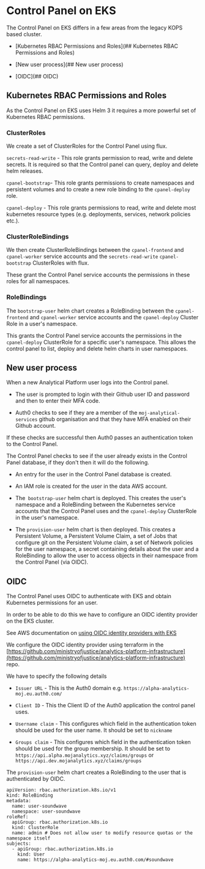 <!-- markdownlint-disable -->
# Control Panel on EKS

The Control Panel on EKS differs in a few areas from the legacy KOPS based cluster.

- [Kubernetes RBAC Permissions and Roles](## Kubernetes RBAC Permissions and Roles)

- [New user process](## New user process)


- [OIDC](## OIDC)



## Kubernetes RBAC Permissions and Roles 

As the Control Panel on EKS uses Helm 3 it requires a more powerful set of Kubernetes RBAC permissions.

### ClusterRoles

We create a set of ClusterRoles for the Control Panel using flux.

`secrets-read-write` - This role grants permission to read, write and delete secrets. It is required so that the Control panel can query, deploy and delete helm releases.

`cpanel-bootstrap`- This role grants permissions to create namespaces and persistent volumes and to create a new role binding to the `cpanel-deploy` role.

`cpanel-deploy` - This role grants permissions to read, write and delete most kubernetes resource types (e.g. deployments, services, network policies etc.). 

### ClusterRoleBindings

We then create ClusterRoleBindings between the `cpanel-frontend` and `cpanel-worker` service accounts and the `secrets-read-write` `cpanel-bootstrap` ClusterRoles with flux.

These grant the Control Panel service accounts the permissions in these roles for all namespaces.


### RoleBindings

The `bootstrap-user` helm chart creates a RoleBinding between the `cpanel-frontend` and `cpanel-worker` service accounts and the `cpanel-deploy` Cluster Role in a user's namespace.

This grants the Control Panel service accounts the permissions in the `cpanel-deploy` ClusterRole for a specific user's namespace. This allows the control panel to list, deploy and delete helm charts in user namespaces.

## New user process

When a new Analytical Platform user logs into the Control panel.

- The user is prompted to login with their Github user ID and password and then to enter their MFA code.

- Auth0 checks to see if they are a member of the `moj-analytical-services` github organisation and that they have MFA enabled on their Github account.

If these checks are successful then Auth0 passes an authentication token to the Control Panel.

The Control Panel checks to see if the user already exists in the Control Panel database, if they don't then it will do the following.

- An entry for the user in the Control Panel database is created.

- An IAM role is created for the user in the data AWS account.

- The` bootstrap-user` helm chart is deployed. This creates the user's namespace and a RoleBinding between the Kubernetes service accounts that the Control Panel uses and the `cpanel-deploy` ClusterRole in the user's namespace.

- The `provision-user` helm chart is then deployed. This creates a Persistent Volume, a Persistent Volume Claim, a set of Jobs that configure git on the Persistent Volume claim, a set of Network policies for the user namespace, a secret containing details about the user and a RoleBinding to allow the user to access objects in their namespace from the Control Panel (via OIDC).

## OIDC

The Control Panel uses OIDC to authenticate with EKS and obtain Kubernetes permissions for an user.

In order to be able to do this we have to configure an OIDC identity provider on the EKS cluster.

See AWS documentation on [using OIDC identity providers with EKS](https://docs.amazonaws.cn/en_us/eks/latest/userguide/authenticate-oidc-identity-provider.html)

We configure the OIDC identity provider using terraform in the [https://github.com/ministryofjustice/analytics-platform-infrastructure](https://github.com/ministryofjustice/analytics-platform-infrastructure) repo.

We have to specify the following details

- `Issuer URL` - This is the Auth0 domain e.g. `https://alpha-analytics-moj.eu.auth0.com/`

- `Client ID` - This the Client ID of the Auth0 application the control panel uses.

- `Username claim` - This configures which field in the authentication token should be used for the user name. It should be set to `nickname`

- `Groups claim` - This configures which field in the authentication token should be used for the group membership. It should be set to `https://api.alpha.mojanalytics.xyz/claims/groups` or `https://api.dev.mojanalytics.xyz/claims/groups`


The `provision-user` helm chart creates a RoleBinding to the user that is authenticated by OIDC.

```
apiVersion: rbac.authorization.k8s.io/v1
kind: RoleBinding
metadata:
  name: user-soundwave
  namespace: user-soundwave
roleRef:
  apiGroup: rbac.authorization.k8s.io
  kind: ClusterRole
  name: admin # Does not allow user to modify resource quotas or the namespace itself
subjects:
  - apiGroup: rbac.authorization.k8s.io
    kind: User
    name: https://alpha-analytics-moj.eu.auth0.com/#soundwave
``` 









 